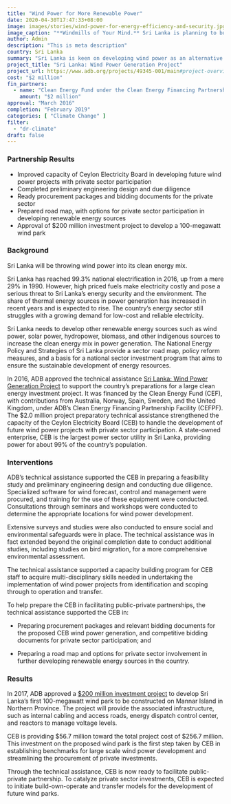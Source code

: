 ```yaml
---
title: "Wind Power for More Renewable Power"
date: 2020-04-30T17:47:33+08:00
image: images/stories/wind-power-for-energy-efficiency-and-security.jpg
image_caption: "**Windmills of Your Mind.** Sri Lanka is planning to build a wind farm by 2022 and has undertaken meticulous preparations for harvesting power from winds."
author: Admin
description: "This is meta description"
country: Sri Lanka
summary: "Sri Lanka is keen on developing wind power as an alternative to more costly thermal power. An ADB technical assistance supported by the Clean Energy Fund, built the capacity of Sri Lanka’s largest electric company to handle wind power projects with private sector involvement."
project_title: "Sri Lanka: Wind Power Generation Project"
project_url: https://www.adb.org/projects/49345-001/main#project-overview
cost: "$2 million"
fin_partners:
  - name: "Clean Energy Fund under the Clean Energy Financing Partnership Facility"
    amount: "$2 million"
approval: "March 2016"
completion: "February 2019"
categories: [ "Climate Change" ]
filter:
  - "dr-climate"
draft: false
---
```

### Partnership Results

<ul class="dr-results">
<li><i class="icon-check-circle"></i> Improved capacity of Ceylon Electricity Board in developing future wind power projects with private sector participation</li>
<li><i class="icon-check-circle"></i> Completed preliminary engineering design and due diligence</li>
<li><i class="icon-check-circle"></i> Ready procurement packages and bidding documents for the private sector</li>
<li><i class="icon-check-circle"></i> Prepared road map, with options for private sector participation in developing renewable energy sources</li>
<li><i class="icon-check-circle"></i> Approval of $200 million investment project to develop a 100-megawatt wind park</li>
</ul>

### Background

Sri Lanka will be throwing wind power into its clean energy mix.  

Sri Lanka has reached 99.3% national electrification in 2016, up from a mere 29% in 1990. However, high priced fuels make electricity costly and pose a serious threat to Sri Lanka’s energy security and the environment. The share of thermal energy sources in power generation has increased in recent years and is expected to rise. The country’s energy sector still struggles with a growing demand for low-cost and reliable electricity.  

Sri Lanka needs to develop other renewable energy sources such as wind power, solar power, hydropower, biomass, and other indigenous sources to increase the clean energy mix in power generation. The National Energy Policy and Strategies of Sri Lanka provide a sector road map, policy reform measures, and a basis for a national sector investment program that aims to ensure the sustainable development of energy resources. 

In 2016, ADB approved the technical assistance [Sri Lanka: Wind Power Generation Project](https://www.adb.org/projects/49345-001/main) to support the country’s preparations for a large clean energy investment project. It was financed by the Clean Energy Fund (CEF), with contributions from Australia, Norway, Spain, Sweden, and the United Kingdom, under ADB’s Clean Energy Financing Partnership Facility (CEFPF). The $2.0 million project preparatory technical assistance strengthened the capacity of the Ceylon Electricity Board (CEB) to handle the development of future wind power projects with private sector participation. A state-owned enterprise, CEB is the largest power sector utility in Sri Lanka, providing power for about 99% of the country’s population. 

### Interventions

ADB’s technical assistance supported the CEB in preparing a feasibility study and preliminary engineering design and conducting due diligence. Specialized software for wind forecast, control and management were procured, and training for the use of these equipment were conducted. Consultations through seminars and workshops were conducted to determine the appropriate locations for wind power development.  

Extensive surveys and studies were also conducted to ensure social and environmental safeguards were in place. The technical assistance was in fact extended beyond the original completion date to conduct additional studies, including studies on bird migration, for a more comprehensive environmental assessment.

The technical assistance supported a capacity building program for CEB staff to acquire multi-disciplinary skills needed in undertaking the implementation of wind power projects from identification and scoping through to operation and transfer.  

To help prepare the CEB in facilitating public-private partnerships, the technical assistance supported the CEB in:

* Preparing procurement packages and relevant bidding documents for the proposed CEB wind power generation, and competitive bidding documents for private sector participation; and

* Preparing a road map and options for private sector involvement in further developing renewable energy sources in the country.

### Results

In 2017, ADB approved a [$200 million investment project](https://www.adb.org/projects/49345-002/main) to develop Sri Lanka’s first 100-megawatt wind park to be constructed on Mannar Island in Northern Province. The project will provide the associated infrastructure, such as internal cabling and access roads, energy dispatch control center, and reactors to manage voltage levels. 

CEB is providing $56.7 million toward the total project cost of $256.7 million. This investment on the proposed wind park is the first step taken by CEB in establishing benchmarks for large scale wind power development and streamlining the procurement of private investments.  

Through the technical assistance, CEB is now ready to facilitate public-private partnership. To catalyze private sector investments, CEB is expected to initiate build-own-operate and transfer models for the development of future wind parks.